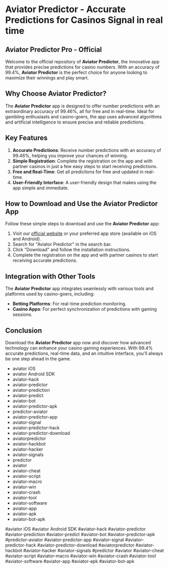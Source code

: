 # Aviator Predictor - Accurate Predictions for Casinos Signal in real time

## Aviator Predictor Pro - Official
Welcome to the official repository of **Aviator Predictor**, the innovative app that provides precise predictions for casino numbers. With an accuracy of 99.4%, **Aviator Predictor** is the perfect choice for anyone looking to maximize their winnings and play smart.

## Why Choose Aviator Predictor?
The **Aviator Predictor** app is designed to offer number predictions with an extraordinary accuracy of 99.46%, all for free and in real-time. Ideal for gambling enthusiasts and casino-goers, the app uses advanced algorithms and artificial intelligence to ensure precise and reliable predictions.

## Key Features
1. **Accurate Predictions**: Receive number predictions with an accuracy of 99.46%, helping you improve your chances of winning.
2. **Simple Registration**: Complete the registration on the app and with partner casinos in just a few easy steps to start receiving predictions.
3. **Free and Real-Time**: Get all predictions for free and updated in real-time.
4. **User-Friendly Interface**: A user-friendly design that makes using the app simple and immediate.

## How to Download and Use the Aviator Predictor App
Follow these simple steps to download and use the **Aviator Predictor** app:
1. Visit our [official website](#) or your preferred app store (available on iOS and Android).
2. Search for "Aviator Predictor" in the search bar.
3. Click "Download" and follow the installation instructions.
4. Complete the registration on the app and with partner casinos to start receiving accurate predictions.

## Integration with Other Tools
The **Aviator Predictor** app integrates seamlessly with various tools and platforms used by casino-goers, including:
- **Betting Platforms**: For real-time prediction monitoring.
- **Casino Apps**: For perfect synchronization of predictions with gaming sessions.


## Conclusion
Download the **Aviator Predictor** app now and discover how advanced technology can enhance your casino gaming experiences. With 99.4% accurate predictions, real-time data, and an intuitive interface, you'll always be one step ahead in the game.

- aviator iOS
- aviator Android SDK
- aviator-hack
- aviator-predictor
- aviator-prediction
- aviator-predict
- aviator-bot
- aviator-predictor-apk
- predictor-aviator
- aviator-predictor-app
- aviator-signal
- aviator-predictor-hack
- aviator-predictor-download
- aviatorpredictor
- aviator-hackbot
- aviator-hacker
- aviator-signals
- predictor
- aviator
- aviator-cheat
- aviator-script
- aviator-macro
- aviator-win
- aviator-crash
- aviator-tool
- aviator-software
- aviator-app
- aviator-apk
- aviator-bot-apk

#aviator iOS #aviator Android SDK #aviator-hack #aviator-predictor #aviator-prediction #aviator-predict #aviator-bot #aviator-predictor-apk #predictor-aviator #aviator-predictor-app #aviator-signal #aviator-predictor-hack #aviator-predictor-download #aviatorpredictor #aviator-hackbot #aviator-hacker #aviator-signals #predictor #aviator #aviator-cheat #aviator-script #aviator-macro #aviator-win #aviator-crash #aviator-tool #aviator-software #aviator-app #aviator-apk #aviator-bot-apk
